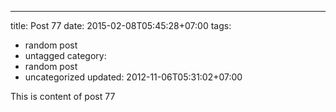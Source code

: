 ---
title: Post 77
date: 2015-02-08T05:45:28+07:00
tags:
  - random post
  - untagged
category:
  - random post
  - uncategorized
updated: 2012-11-06T05:31:02+07:00

This is content of post 77